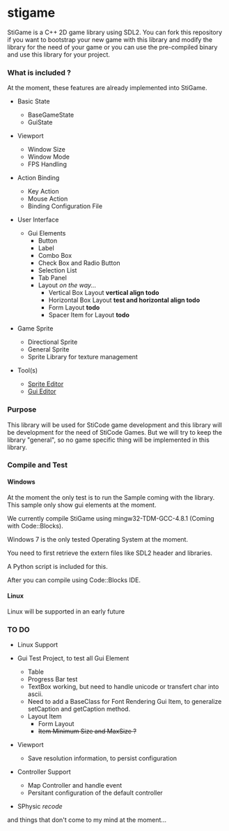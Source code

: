 stigame
=======
StiGame is a C++ 2D game library using SDL2.
You can fork this repository if you want to bootstrap your new game with this library and modify the library for the need of your game
or you can use the pre-compiled binary and use this library for your project.

### What is included ?
At the moment, these features are already implemented into StiGame.

- Basic State
  - BaseGameState
  - GuiState
- Viewport
  - Window Size
  - Window Mode
  - FPS Handling
- Action Binding
  - Key Action
  - Mouse Action
  - Binding Configuration File
- User Interface
  - Gui Elements
    - Button
	- Label
	- Combo Box
	- Check Box and Radio Button
	- Selection List
	- Tab Panel
	- Layout *on the way...*
		- Vertical Box Layout **vertical align todo**
		- Horizontal Box Layout **test and horizontal align todo**
		- Form Layout **todo**
		- Spacer Item for Layout **todo**
- Game Sprite
  - Directional Sprite
  - General Sprite
  - Sprite Library for texture management
  
- Tool(s)
  - [Sprite Editor](tools/sprite-editor)
  - [Gui Editor](tools/gui-editor)

### Purpose
This library will be used for StiCode game development and this library will be development for the need of StiCode Games.
But we will try to keep the library "general", so no game specific thing will be implemented in this library.

### Compile and Test

#### Windows

At the moment the only test is to run the Sample coming with the library. This sample only show gui elements at the moment.

We currently compile StiGame using mingw32-TDM-GCC-4.8.1 (Coming with Code::Blocks).

Windows 7 is the only tested Operating System at the moment.

You need to first retrieve the extern files like SDL2 header and libraries.

A Python script is included for this.

After you can compile using Code::Blocks IDE.

#### Linux

Linux will be supported in an early future

### TO DO

- Linux Support

- Gui Test Project, to test all Gui Element
	- Table
	- Progress Bar test
	- TextBox working, but need to handle unicode or transfert char into ascii.
	- Need to add a BaseClass for Font Rendering Gui Item, to generalize setCaption and getCaption method.
	- Layout Item
		- Form Layout
		- ~~Item Minimum Size and MaxSize ?~~
	
- Viewport
  -	Save resolution information, to persist configuration
 
- Controller Support
  - Map Controller and handle event
  - Persitant configuration of the default controller
  
 - SPhysic *recode*
  

and things that don't come to my mind at the moment...


